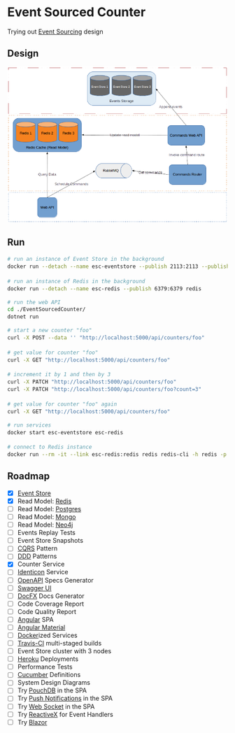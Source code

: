 # Event Sourced Counter

Trying out [Event Sourcing] design

## Design

![Diagram](./design-diagram.png)

## Run

```sh
# run an instance of Event Store in the background
docker run --detach --name esc-eventstore --publish 2113:2113 --publish 1113:1113 eventstore/eventstore

# run an instance of Redis in the background
docker run --detach --name esc-redis --publish 6379:6379 redis
```

```sh
# run the web API
cd ./EventSourcedCounter/
dotnet run
```

```sh
# start a new counter "foo"
curl -X POST --data '' "http://localhost:5000/api/counters/foo"

# get value for counter "foo"
curl -X GET "http://localhost:5000/api/counters/foo"

# increment it by 1 and then by 3
curl -X PATCH "http://localhost:5000/api/counters/foo"
curl -X PATCH "http://localhost:5000/api/counters/foo?count=3"

# get value for counter "foo" again
curl -X GET "http://localhost:5000/api/counters/foo"
```

```sh
# run services
docker start esc-eventstore esc-redis

# connect to Redis instance
docker run --rm -it --link esc-redis:redis redis redis-cli -h redis -p 6379
```

## Roadmap

- [X] [Event Store]
- [X] Read Model: [Redis]
- [ ] Read Model: [Postgres]
- [ ] Read Model: [Mongo]
- [ ] Read Model: [Neo4j]
- [ ] Events Replay Tests
- [ ] Event Store Snapshots
- [ ] [CQRS] Pattern
- [ ] [DDD] Patterns
- [X] Counter Service
- [ ] [Identicon] Service
- [ ] [OpenAPI] Specs Generator
- [ ] [Swagger UI]
- [ ] [DocFX] Docs Generator
- [ ] Code Coverage Report
- [ ] Code Quality Report
- [ ] [Angular] SPA
- [ ] [Angular Material]
- [ ] [Docker]ized Services
- [ ] [Travis-CI] multi-staged builds
- [ ] Event Store cluster with 3 nodes
- [ ] [Heroku] Deployments
- [ ] Performance Tests
- [ ] [Cucumber] Definitions
- [ ] System Design Diagrams
- [ ] Try [PouchDB] in the SPA
- [ ] Try [Push Notifications] in the SPA
- [ ] Try [Web Socket] in the SPA
- [ ] Try [ReactiveX] for Event Handlers
- [ ] Try [Blazor]

[Event Sourcing]: https://www.erikheemskerk.nl/event-sourcing-awesome-powerful-different/
[Event Store]: https://eventstore.org/
[Redis]: https://redis.io/
[Postgres]: https://www.postgresql.org/
[Mongo]: https://www.mongodb.com/
[Neo4j]: https://neo4j.com/
[CQRS]: https://www.martinfowler.com/bliki/CQRS.html
[DDD]: https://airbrake.io/blog/software-design/domain-driven-design
[Identicon]: https://jdenticon.com/
[OpenAPI]: https://swagger.io/
[Swagger UI]: https://swagger.io/tools/swagger-ui/
[DocFX]: https://dotnet.github.io/docfx/
[Angular]: https://angular.io/
[Angular Material]: https://material.angular.io/
[Docker]: https://www.docker.com/
[Travis-CI]: https://travis-ci.org/
[Heroku]: https://www.heroku.com/
[Cucumber]: http://docs.cucumber.io/
[PouchDB]: https://github.com/pouchdb/pouchdb
[Push Notifications]: https://developers.google.com/drive/api/v3/push
[Web Socket]: https://developer.mozilla.org/en-US/docs/Web/API/WebSockets_API
[ReactiveX]: http://reactivex.io/
[Blazor]: https://blazor.net
